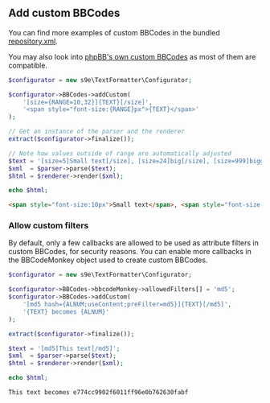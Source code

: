 <h2>Add custom BBCodes</h2>

You can find more examples of custom BBCodes in the bundled [repository.xml](https://github.com/s9e/TextFormatter/blob/master/src/Plugins/BBCodes/Configurator/repository.xml).

You may also look into [phpBB's own custom BBCodes](https://www.phpbb.com/customise/db/custom_bbcodes-26/) as most of them are compatible.

```php
$configurator = new s9e\TextFormatter\Configurator;

$configurator->BBCodes->addCustom(
	'[size={RANGE=10,32}]{TEXT}[/size]',
	'<span style="font-size:{RANGE}px">{TEXT}</span>'
);

// Get an instance of the parser and the renderer
extract($configurator->finalize());

// Note how values outside of range are automatically adjusted
$text = '[size=5]Small text[/size], [size=24]big[/size], [size=999]biggest[/size].';
$xml  = $parser->parse($text);
$html = $renderer->render($xml);

echo $html;
```
```html
<span style="font-size:10px">Small text</span>, <span style="font-size:24px">big</span>, <span style="font-size:32px">biggest</span>.
```

### Allow custom filters

By default, only a few callbacks are allowed to be used as attribute filters in custom BBCodes, for security reasons. You can enable more callbacks in the BBCodeMonkey object used to create custom BBCodes.

```php
$configurator = new s9e\TextFormatter\Configurator;

$configurator->BBCodes->bbcodeMonkey->allowedFilters[] = 'md5';
$configurator->BBCodes->addCustom(
	'[md5 hash={ALNUM;useContent;preFilter=md5}]{TEXT}[/md5]',
	'{TEXT} becomes {ALNUM}'
);

extract($configurator->finalize());

$text = '[md5]This text[/md5]';
$xml  = $parser->parse($text);
$html = $renderer->render($xml);

echo $html;
```
```html
This text becomes e774cc9902f6011ff96e0b762630fabf
```